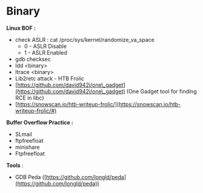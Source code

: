 # Binary

**Linux BOF :**

* check ASLR : cat /proc/sys/kernel/randomize\_va\_space
  * 0 - ASLR Disable
  * 1 - ASLR Enabled
* gdb checksec
* ldd \<binary>
* ltrace \<binary>
* Lib2retc attack - HTB Frolic
* [https://github.com/david942j/one\_gadget](https://github.com/david942j/one\_gadget) (One Gadget tool for finding RCE in libc)
* [https://snowscan.io/htb-writeup-frolic/](https://snowscan.io/htb-writeup-frolic/#)

**Buffer Overflow Practice :**

* SLmail
* ftpfreefloat
* minishare
* Ftpfreefloat

**Tools** :

* GDB Peda ([https://github.com/longld/peda](https://github.com/longld/peda))
